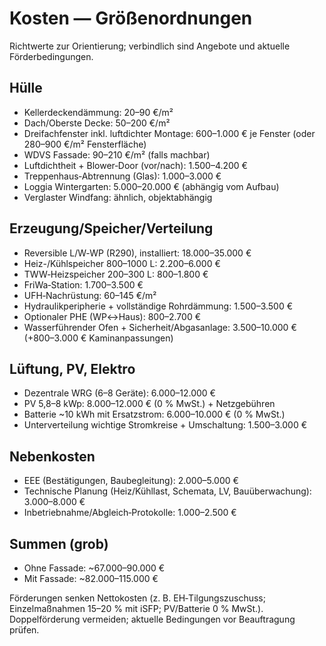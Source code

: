# Kosten — Größenordnungen

Richtwerte zur Orientierung; verbindlich sind Angebote und aktuelle Förderbedingungen.

## Hülle

- Kellerdeckendämmung: 20–90 €/m²
- Dach/Oberste Decke: 50–200 €/m²
- Dreifachfenster inkl. luftdichter Montage: 600–1.000 € je Fenster (oder 280–900 €/m² Fensterfläche)
- WDVS Fassade: 90–210 €/m² (falls machbar)
- Luftdichtheit + Blower‑Door (vor/nach): 1.500–4.200 €
- Treppenhaus‑Abtrennung (Glas): 1.000–3.000 €
- Loggia Wintergarten: 5.000–20.000 € (abhängig vom Aufbau)
- Verglaster Windfang: ähnlich, objektabhängig

## Erzeugung/Speicher/Verteilung

- Reversible L/W‑WP (R290), installiert: 18.000–35.000 €
- Heiz-/Kühlspeicher 800–1000 L: 2.200–6.000 €
- TWW‑Heizspeicher 200–300 L: 800–1.800 €
- FriWa‑Station: 1.700–3.500 €
- UFH‑Nachrüstung: 60–145 €/m²
- Hydraulikperipherie + vollständige Rohrdämmung: 1.500–3.500 €
- Optionaler PHE (WP↔Haus): 800–2.700 €
- Wasserführender Ofen + Sicherheit/Abgasanlage: 3.500–10.000 € (+800–3.000 € Kaminanpassungen)

## Lüftung, PV, Elektro

- Dezentrale WRG (6–8 Geräte): 6.000–12.000 €
- PV 5,8–8 kWp: 8.000–12.000 € (0 % MwSt.) + Netzgebühren
- Batterie ~10 kWh mit Ersatzstrom: 6.000–10.000 € (0 % MwSt.)
- Unterverteilung wichtige Stromkreise + Umschaltung: 1.500–3.000 €

## Nebenkosten

- EEE (Bestätigungen, Baubegleitung): 2.000–5.000 €
- Technische Planung (Heiz/Kühllast, Schemata, LV, Bauüberwachung): 3.000–8.000 €
- Inbetriebnahme/Abgleich‑Protokolle: 1.000–2.500 €

## Summen (grob)

- Ohne Fassade: ~67.000–90.000 €
- Mit Fassade: ~82.000–115.000 €

Förderungen senken Nettokosten (z. B. EH‑Tilgungszuschuss; Einzelmaßnahmen 15–20 % mit iSFP; PV/Batterie 0 % MwSt.). Doppelförderung vermeiden; aktuelle Bedingungen vor Beauftragung prüfen.
